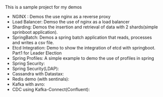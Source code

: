 This is a sample project for my demos
- NGINX : Demos the use nginx as a reverse proxy 
- Load Balancer: Demso the use of nginx as a load balancer
- Sharding: Demos the insertion and retrieval of data with 2 shards(simple sprinboot application).
- SpringBatch: Demos a spring batch application that reads, processes and writes a csv file.
- Etcd Integration: Demo to show the integration of etcd with springboot. Part1 for Leader Election
- Spring Profiles: A simple example to demo the use of profiles in spring
- Spring Security: 
- Spring Security(LDAP):
- Cassandra with Datastax:
- Redis demo (with sentinals):
- Kafka with avro:
- CDC using Kafka-Connect(Confluent):
   
